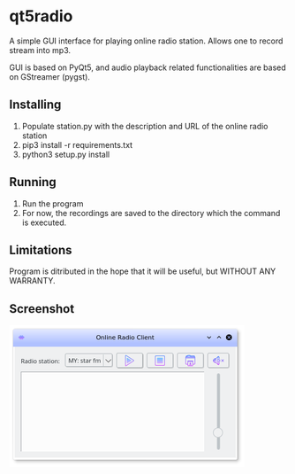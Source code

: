 # qt5radio
A simple GUI interface for playing online radio station. Allows one to
record stream into mp3.

GUI is based on PyQt5, and audio playback related functionalities are
based on GStreamer (pygst). 

## Installing
1. Populate station.py with the description and URL of the online radio
   station
2. pip3 install -r requirements.txt
3. python3 setup.py install

## Running
1. Run the program
2. For now, the recordings are saved to the directory which the
   command is executed.

## Limitations
Program is ditributed in the hope that it will be useful, but WITHOUT
ANY WARRANTY.

## Screenshot
![alt text](./screenshot.png "Screenshot")

